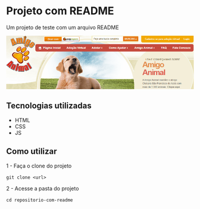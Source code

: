 # Projeto com README
Um projeto de teste com um arquivo README 

[<img src="Animação-salva-cao.gif" alt="gif de tela inicial so projeto" title="adota animal">](https://amigoanimal.org.br/)

## Tecnologias utilizadas 
- HTML
- CSS
- JS

## Como utilizar

1 - Faça o clone do projeto
```
git clone <url>
```

2 - Acesse a pasta do projeto
```
cd repositorio-com-readme
```



